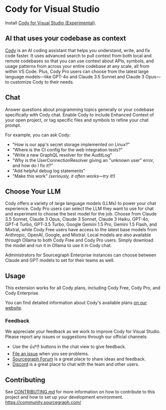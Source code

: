 # Cody for Visual Studio

Install [Cody for Visual Studio (Experimental)](https://marketplace.visualstudio.com/items?itemName=sourcegraph.cody-vs).

## AI that uses your codebase as context

[Cody](https://about.sourcegraph.com/cody?utm_source=marketplace.visualstudio.com&utm_medium=referral) is an AI coding assistant that helps you understand, write, and fix code faster. It uses advanced search to pull context from both local and remote codebases so that you can use context about APIs, symbols, and usage patterns from across your entire codebase at any scale, all from within VS Code. Plus, Cody Pro users can choose from the latest large language models—like GPT-4o and Claude 3.5 Sonnet and Claude 3 Opus—to customize Cody to their needs.

## Chat

Answer questions about programming topics generally or your codebase specifically with Cody chat. Enable Cody to include Enhanced Context of your open project, or tag specific files and symbols to refine your chat prompt.

For example, you can ask Cody:

- "How is our app's secret storage implemented on Linux?"
- "Where is the CI config for the web integration tests?"
- "Write a new GraphQL resolver for the AuditLog"
- "Why is the UserConnectionResolver giving an "unknown user" error, and how do I fix it?"
- "Add helpful debug log statements"
- "Make this work" _(seriously, it often works—try it!)_

## Choose Your LLM

Cody offers a variety of large language models (LLMs) to power your chat experience.
Cody Pro users can select the LLM they want to use for chat and experiment to choose the best model for the job. Choose from Claude 3.5 Sonnet, Claude 3 Opus, Claude 3 Sonnet, Claude 3 Haiku, GPT-4o, GPT-4 Turbo, GPT-3.5 Turbo, Google Gemini 1.5 Pro, Gemini 1.5 Flash, and Mixtral, while Cody Free users have access to the latest base models from Anthropic, OpenAI, Google, and Mixtral.
Local models are also available through Ollama to both Cody Free and Cody Pro users. Simply download the model and run it in Ollama to use it in Cody chat.

Administrators for Sourcegraph Enterprise instances can choose between Claude and GPT models to set for their teams as well.

## Usage

This extension works for all Cody plans, including Cody Free, Cody Pro, and Cody Enterprise.

You can find detailed information about Cody's available plans [on our website](https://sourcegraph.com/pricing?utm_source=marketplace.visualstudio.com&utm_medium=referral).

### Feedback

We appreciate your feedback as we work to improve Cody for Visual Studio. Please report any issues or suggestions through our official channels:

- Use the <kbd>👍</kbd>/<kbd>👎</kbd> buttons in the chat view to give feedback.
- [File an issue](https://community.sourcegraph.com/c/cody) when you see problems.
- [Sourcegraph Forum](https://community.sourcegraph.com/c/cody) is a great place to share ideas and feedback.
- [Discord](https://discord.gg/s2qDtYGnAE) is a great place to chat with the team and other users.

## Contributing

See [CONTRIBUTING.md](./CONTRIBUTING.md) for more information on how to contribute to this project and how to set up your development environment.
https://community.sourcegraph.com/
